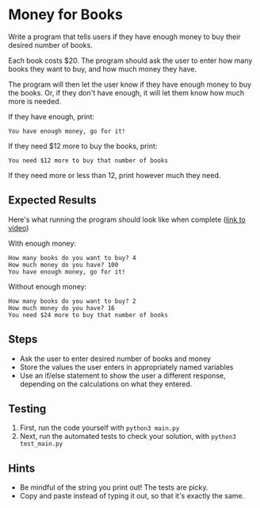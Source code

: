 # Money for Books

Write a program that tells users if they have enough money to buy their desired number of books.

Each book costs $20. The program should ask the user to enter how many books they want to buy, and how much money they have.

The program will then let the user know if they have enough money to buy the books. Or, if they don't have enough, it will let them know how much more is needed.

If they have enough, print:

```
You have enough money, go for it!
```

If they need $12 more to buy the books, print:

```
You need $12 more to buy that number of books
```

If they need more or less than 12, print however much they need.

## Expected Results

Here's what running the program should look like when complete ([link to video](https://www.loom.com/share/68a8c1882238478ab3bac31551398319))

With enough money:
```
How many books do you want to buy? 4
How much money do you have? 100
You have enough money, go for it!
```

Without enough money:
```
How many books do you want to buy? 2
How much money do you have? 16
You need $24 more to buy that number of books
```

## Steps

- Ask the user to enter desired number of books and money
- Store the values the user enters in appropriately named variables
- Use an if/else statement to show the user a different response, depending on the calculations on what they entered.

## Testing

1. First, run the code yourself with `python3 main.py`
2. Next, run the automated tests to check your solution, with `python3 test_main.py`

## Hints

* Be mindful of the string you print out! The tests are picky.
* Copy and paste instead of typing it out, so that it's exactly the same.
